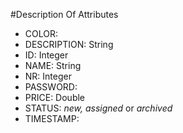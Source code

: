 #Description Of Attributes

- COLOR: 
- DESCRIPTION: String
- ID: Integer
- NAME: String
- NR: Integer
- PASSWORD: 
- PRICE: Double
- STATUS: *new, assigned* or *archived*
- TIMESTAMP: 